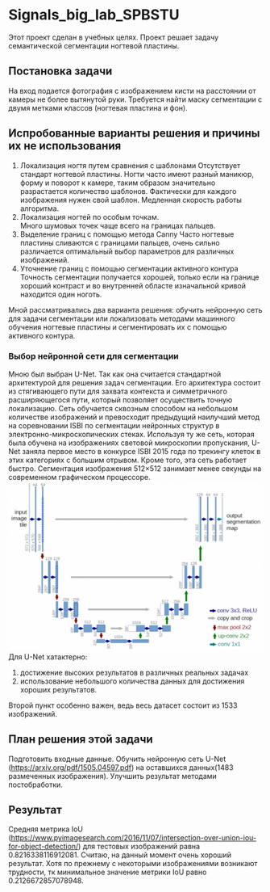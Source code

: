 # Signals_big_lab_SPBSTU

Этот проект сделан в учебных целях. Проект решает задачу семантической сегментации ногтевой пластины.


## Постановка задачи ##
На вход подается фотография с изображением кисти на расстоянии от камеры не более вытянутой руки.
Требуется найти маску сегментации с двумя метками классов (ногтевая пластина и фон).


## Испробованные варианты решения и причины их не использования ##
1) Локализация ногтя путем сравнения с шаблонами
    Отсутствует стандарт ногтевой пластины. Ногти часто имеют разный маникюр, форму и поворот к камере, таким образом значительно разрастается количество шаблонов. Фактически для каждого изображения нужен свой шаблон. Медленная скорость работы алгоритма.
2) Локализация ногтей по особым точкам.  
    Много шумовых точек чаще всего на границах пальцев. 
3) Выделение границ с помощью метода Canny
    Часто ногтевые пластины сливаются с границами пальцев, очень сильно различается оптимальный выбор параметров для различных изображений.
4) Уточнение границ с помощью сегментации активного контура
    Точность сегментации получается хорошей, только если на границе хороший контраст и во внутренней областе изначальной кривой находится один ноготь.


Мной рассматривались два варианта решения: обучить нейронную сеть для задачи сегментации или локализовать методами машинного обучения ногтевые пластины и сегментировать их с помощью активного контура.

### Выбор нейронной сети для сегментации ###
Мною был выбран U-Net. Так как она считается стандартной архитектурой для решения задач сегментации. Его архитектура состоит из стягивающего пути для захвата контекста и симметричного расширяющегося пути, который позволяет осуществить точную локализацию. Сеть обучается сквозным способом на небольшом количестве изображений и превосходит предыдущий наилучший метод на соревновании ISBI по сегментации нейронных структур в электронно-микроскопических стеках. Используя ту же сеть, которая была обучена на изображениях световой микроскопии пропускания, U-Net заняла первое место в конкурсе ISBI 2015 года по трекингу клеток в этих категориях с большим отрывом. Кроме того, эта сеть работает быстро. Сегментация изображения 512×512 занимает менее секунды на современном графическом процессоре.
![U-Net arch](stuff/U-net-neural-network.png)
Для U-Net хатактерно:
1) достижение высоких результатов в различных реальных задачах
2) использование небольшого количества данных для достижения хороших результатов.

Второй пункт особенно важен, ведь весь датасет состоит из 1533 изображений.

## План решения этой задачи ##
Подготовить входные данные. Обучить нейронную сеть U-Net (https://arxiv.org/pdf/1505.04597.pdf) на оставшихся данных(1483 размеченных изображения). Улучшить результат методами постобработки.


## Результат ##
Средняя метрика IoU (https://www.pyimagesearch.com/2016/11/07/intersection-over-union-iou-for-object-detection/) для тестовых изображений равна 0.8216338116912081.  Считаю, на данный момент очень хороший результат. Хотя по прежнему с некоторыми изображениями возникают трудности, тк минимальное значение метрики IoU равно 0.2126672857078948.

